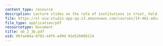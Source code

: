 ```yaml
---
content_type: resource
description: Lecture slides on the role of institutions in trust, hold-ups, and bargaining.
file: https://ol-ocw-studio-app-qa.s3.amazonaws.com/courses/14-462-advanced-macroeconomics-ii-spring-2007/86fae84a8791e4f6ed9d91e52b066114_ob_2_3b.pdf
file_type: application/pdf
resourcetype: Document
title: ob_2_3b.pdf
uid: 86fae84a-8791-e4f6-ed9d-91e52b066114
---
```

